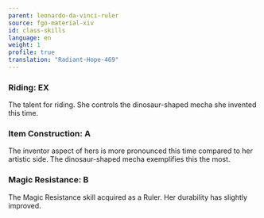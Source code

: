 ```yaml
---
parent: leonardo-da-vinci-ruler
source: fgo-material-xiv
id: class-skills
language: en
weight: 1
profile: true
translation: "Radiant-Hope-469"
---
```


### Riding: EX

The talent for riding. She controls the dinosaur-shaped mecha she invented this time.

### Item Construction: A

The inventor aspect of hers is more pronounced this time compared to her artistic side. The dinosaur-shaped mecha exemplifies this the most.

### Magic Resistance: B

The Magic Resistance skill acquired as a Ruler. Her durability has slightly improved.
